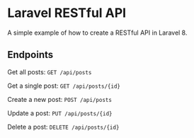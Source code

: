 # Laravel RESTful API

A simple example of how to create a RESTful API in Laravel 8.

## Endpoints

Get all posts: `GET /api/posts`

Get a single post: `GET /api/posts/{id}`

Create a new post: `POST /api/posts`

Update a post: `PUT /api/posts/{id}`

Delete a post: `DELETE /api/posts/{id}`
